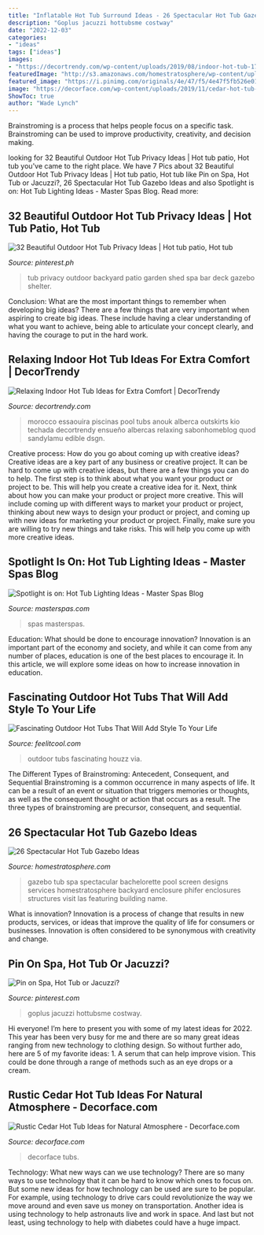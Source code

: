 ```yaml
---
title: "Inflatable Hot Tub Surround Ideas - 26 Spectacular Hot Tub Gazebo Ideas"
description: "Goplus jacuzzi hottubsme costway"
date: "2022-12-03"
categories:
- "ideas"
tags: ["ideas"]
images:
- "https://decortrendy.com/wp-content/uploads/2019/08/indoor-hot-tub-17.jpg"
featuredImage: "http://s3.amazonaws.com/homestratosphere/wp-content/uploads/2016/03/22150903/7-Gazebo-HotTub.jpg"
featured_image: "https://i.pinimg.com/originals/4e/47/f5/4e47f5fb526e0141f92cb1a6087a48b7.jpg"
image: "https://decorface.com/wp-content/uploads/2019/11/cedar-hot-tub-15.jpg"
ShowToc: true
author: "Wade Lynch"
---
```



Brainstroming is a process that helps people focus on a specific task. Brainstroming can be used to improve productivity, creativity, and decision making.

	

		
looking for 32 Beautiful Outdoor Hot Tub Privacy Ideas | Hot tub patio, Hot tub you've came to the right place. We have 7 Pics about 32 Beautiful Outdoor Hot Tub Privacy Ideas | Hot tub patio, Hot tub like Pin on Spa, Hot Tub or Jacuzzi?, 26 Spectacular Hot Tub Gazebo Ideas and also Spotlight is on: Hot Tub Lighting Ideas - Master Spas Blog. Read more:
		
    
## 32 Beautiful Outdoor Hot Tub Privacy Ideas | Hot Tub Patio, Hot Tub

<img loading=lazy src="https://i.pinimg.com/originals/4e/47/f5/4e47f5fb526e0141f92cb1a6087a48b7.jpg" onerror="this.onerror=null;this.src='https://tse3.mm.bing.net/th?id=OIP.S7Fok3KmS2bkbjrQTr3OZAHaE8&amp;pid=15.1';" alt="32 Beautiful Outdoor Hot Tub Privacy Ideas | Hot tub patio, Hot tub">

_Source: pinterest.ph_

>tub privacy outdoor backyard patio garden shed spa bar deck gazebo shelter. 

	

Conclusion: What are the most important things to remember when developing big ideas?
There are a few things that are very important when aspiring to create big ideas. These include having a clear understanding of what you want to achieve, being able to articulate your concept clearly, and having the courage to put in the hard work.

    
## Relaxing Indoor Hot Tub Ideas For Extra Comfort | DecorTrendy

<img loading=lazy src="https://decortrendy.com/wp-content/uploads/2019/08/indoor-hot-tub-17.jpg" onerror="this.onerror=null;this.src='https://tse1.mm.bing.net/th?id=OIP.-UuXbOx07Vl-xW-4bUvr-QHaLH&amp;pid=15.1';" alt="Relaxing Indoor Hot Tub Ideas for Extra Comfort | DecorTrendy">

_Source: decortrendy.com_

>morocco essaouira piscinas pool tubs anouk alberca outskirts kio techada decortrendy ensueño albercas relaxing sabonhomeblog quod sandylamu edible dsgn. 

	

Creative process: How do you go about coming up with creative ideas?
Creative ideas are a key part of any business or creative project. It can be hard to come up with creative ideas, but there are a few things you can do to help. The first step is to think about what you want your product or project to be. This will help you create a creative idea for it. Next, think about how you can make your product or project more creative. This will include coming up with different ways to market your product or project, thinking about new ways to design your product or project, and coming up with new ideas for marketing your product or project. Finally, make sure you are willing to try new things and take risks. This will help you come up with more creative ideas.

    
## Spotlight Is On: Hot Tub Lighting Ideas - Master Spas Blog

<img loading=lazy src="https://www.masterspas.com/blog/wp-content/uploads/2020/05/master-spas-hot-tub-lighting-waterfall-scaled.jpg" onerror="this.onerror=null;this.src='https://tse4.mm.bing.net/th?id=OIP.JWeR7PSCwEy1E--ZEFoezQHaE8&amp;pid=15.1';" alt="Spotlight is on: Hot Tub Lighting Ideas - Master Spas Blog">

_Source: masterspas.com_

>spas masterspas. 

	

Education: What should be done to encourage innovation?
Innovation is an important part of the economy and society, and while it can come from any number of places, education is one of the best places to encourage it. In this article, we will explore some ideas on how to increase innovation in education.

    
## Fascinating Outdoor Hot Tubs That Will Add Style To Your Life

<img loading=lazy src="http://feelitcool.com/wp-content/uploads/2016/06/outdoor-hot-tubs-ideas9.jpg" onerror="this.onerror=null;this.src='https://tse2.mm.bing.net/th?id=OIP.obCYodk9afkcNsUnUxW_WgHaJh&amp;pid=15.1';" alt="Fascinating Outdoor Hot Tubs That Will Add Style To Your Life">

_Source: feelitcool.com_

>outdoor tubs fascinating houzz via. 

	

The Different Types of Brainstroming: Antecedent, Consequent, and Sequential
Brainstroming is a common occurrence in many aspects of life. It can be a result of an event or situation that triggers memories or thoughts, as well as the consequent thought or action that occurs as a result. The three types of brainstroming are precursor, consequent, and sequential.

    
## 26 Spectacular Hot Tub Gazebo Ideas

<img loading=lazy src="http://s3.amazonaws.com/homestratosphere/wp-content/uploads/2016/03/22150903/7-Gazebo-HotTub.jpg" onerror="this.onerror=null;this.src='https://tse3.mm.bing.net/th?id=OIP._olHeOQD6wOuRH5btsowMAHaE7&amp;pid=15.1';" alt="26 Spectacular Hot Tub Gazebo Ideas">

_Source: homestratosphere.com_

>gazebo tub spa spectacular bachelorette pool screen designs services homestratosphere backyard enclosure phifer enclosures structures visit las featuring building name. 

	

What is innovation?
Innovation is a process of change that results in new products, services, or ideas that improve the quality of life for consumers or businesses. Innovation is often considered to be synonymous with creativity and change.

    
## Pin On Spa, Hot Tub Or Jacuzzi?

<img loading=lazy src="https://i.pinimg.com/736x/23/af/5a/23af5a43961ed632c47f58b0840b3839.jpg" onerror="this.onerror=null;this.src='https://tse1.mm.bing.net/th?id=OIP.tJ-26qZE648o2vUW5UOkYwHaHa&amp;pid=15.1';" alt="Pin on Spa, Hot Tub or Jacuzzi?">

_Source: pinterest.com_

>goplus jacuzzi hottubsme costway. 

	

Hi everyone! I’m here to present you with some of my latest ideas for 2022. This year has been very busy for me and there are so many great ideas ranging from new technology to clothing design. So without further ado, here are 5 of my favorite ideas: 1. A serum that can help improve vision. This could be done through a range of methods such as an eye drops or a cream. 
    
## Rustic Cedar Hot Tub Ideas For Natural Atmosphere - Decorface.com

<img loading=lazy src="https://decorface.com/wp-content/uploads/2019/11/cedar-hot-tub-15.jpg" onerror="this.onerror=null;this.src='https://tse4.mm.bing.net/th?id=OIP.QAAo2UsVKZU5tIAXpznViQHaJ4&amp;pid=15.1';" alt="Rustic Cedar Hot Tub Ideas for Natural Atmosphere - Decorface.com">

_Source: decorface.com_

>decorface tubs. 

	

Technology: What new ways can we use technology?
There are so many ways to use technology that it can be hard to know which ones to focus on. But some new ideas for how technology can be used are sure to be popular. For example, using technology to drive cars could revolutionize the way we move around and even save us money on transportation. Another idea is using technology to help astronauts live and work in space. And last but not least, using technology to help with diabetes could have a huge impact.

